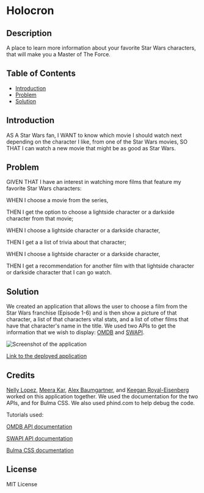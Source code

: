 # Holocron

## Description

A place to learn more information about your favorite Star Wars characters, that will make you a Master of The Force.

## Table of Contents

- [Introduction](#introduction)
- [Problem](#problem)
- [Solution](#solution)

## Introduction

AS A Star Wars fan,
I WANT to know which movie I should watch next depending on the character I like, from one of the Star Wars movies,
SO THAT I can watch a new movie that might be as good as Star Wars.

## Problem

GIVEN THAT I have an interest in watching more films that feature my favorite Star Wars characters:

WHEN I choose a movie from the series,

THEN I get the option to choose a lightside character or a darkside character from that movie;

WHEN I choose a lightside character or a darkside character,

THEN I get a a list of trivia about that character;

WHEN I choose a lightside character or a darkside character,

THEN I get a recommendation for another film with that lightside character or darkside character that I can go watch.

## Solution

We created an application that allows the user to choose a film from the Star Wars franchise (Episode 1-6) and is then show a picture of that character, a list of that characters vital stats, and a list of other films that have that character's name in the title. We used two APIs to get the information that we wish to display: [OMDB](https://www.omdbapi.com/) and [SWAPI](https://swapi.dev/).

![Screenshot of the application](./assets/images/screenshot.png)

[Link to the deployed application](https://ktetsuyama.github.io/Holocron/)

## Credits

[Nelly Lopez](https://github.com/nlopez39), [Meera Kar](https://github.com/MeerKar), [Alex Baumgartner](https://github.com/alexahnbaum), and [Keegan Royal-Eisenberg](https://github.com/ktetsuyama) worked on this application together. We used the documentation for the two APIs, and for Bulma CSS. We also used phind.com to help debug the code.

Tutorials used:

[OMDB API documentation](https://www.omdbapi.com/#usage)

[SWAPI API documentation](https://swapi.dev/documentation)

[Bulma CSS documentation](https://bulma.io/documentation/)

## License

MIT License
